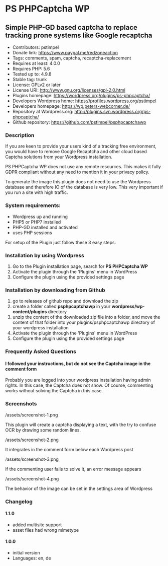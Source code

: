 # PS PHPCaptcha WP
## Simple PHP-GD based captcha to replace tracking prone systems like Google recaptcha

* Contributors: pstimpel
* Donate link: https://www.paypal.me/redzoneaction
* Tags: comments, spam, captcha, recaptcha-replacement
* Requires at least: 4.0.0
* Requires PHP: 5.6
* Tested up to: 4.9.8
* Stable tag: trunk
* License: GPLv2 or later
* License URI: http://www.gnu.org/licenses/gpl-2.0.html
* Plugins homepage: https://wordpress.org/plugins/ps-phpcaptcha/
* Developers Wordpress home: https://profiles.wordpress.org/pstimpel
* Developers homepage: https://wp.peters-webcorner.de/
* Repository at Wordpress.org: http://plugins.svn.wordpress.org/ps-phpcaptcha/
* Github repository: https://github.com/pstimpel/psphpcaptchawp

### Description

If you are keen to provide your users kind of a tracking free environment, you would have to remove
Google Recaptcha and other cloud based Captcha solutions from your Wordpress installation.

PS PHPCaptcha WP does not use any remote resources. This makes it fully GDPR compliant without any need to mention it
in your privacy policy.

To generate the image this plugin does not need to use the Wordpress database and therefore IO of the database is very low.
This very important if you run a site with high traffic.

### System requirements:
* Wordpress up and running
* PHP5 or PHP7 installed
* PHP-GD installed and activated
* uses PHP sessions

For setup of the Plugin just follow these 3 easy steps.

### Installation by using Wordpress

1. Go to the Plugin installation page, search for **PS PHPCaptcha WP**
1. Activate the plugin through the 'Plugins' menu in WordPress
1. Configure the plugin using the provided settings page

### Installation by downloading from Github

1. go to releases of github repo and download the zip
1. create a folder called **psphpcaptchawp** in your **wordpress/wp-content/plugins** directory 
1. unzip the content of the downloaded zip file into a folder, and move the content of that folder into your plugins/psphpcaptchawp directory of your wordpress installation
1. Activate the plugin through the 'Plugins' menu in WordPress
1. Configure the plugin using the provided settings page

### Frequently Asked Questions 

#### I followed your instructions, but do not see the Captcha image in the comment form 

Probably you are logged into your wordpress installation having admin rights. In this case, the Captcha does not show.
Of course, commenting works without solving the Captcha in this case.

### Screenshots

/assets/screenshot-1.png

This plugin will create a captcha displaying a text, with the try to confuse OCR by drawing some random lines.

/assets/screenshot-2.png

It integrates in the comment form below each Wordpress post

/assets/screenshot-3.png

If the commenting user fails to solve it, an error message appears

/assets/screenshot-4.png

The behavior of the image can be set in the settings area of Wordpress

### Changelog

#### 1.1.0 
* added multisite support
* asset files had wrong mimetype

#### 1.0.0
* initial version
* Languages: en, de


